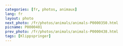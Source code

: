 ```yaml
---
categories: [fr, photos, animaux]
lang: fr
layout: photo
next_photo: /fr/photos/animals/animals-P0000350.html
picname: P0000401
prev_photo: /fr/photos/animals/animals-P0000438.html
tags: [Klippspringer]
---
```

